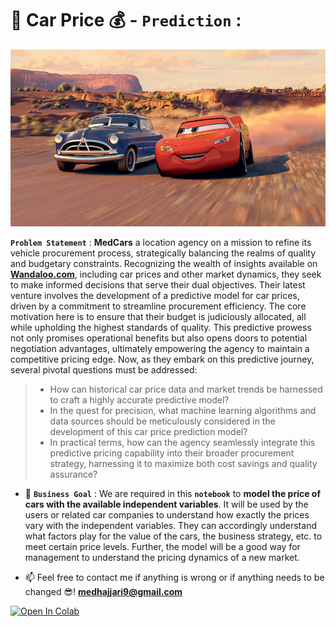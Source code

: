 # 🚗   Car Price  💰 - `Prediction` :

<p align="center">
    <img src="Cars.jpg"/>
</p>

 **`Problem Statement`** : **MedCars** a location agency on a mission to refine its vehicle procurement process, strategically balancing the realms of quality and budgetary constraints. Recognizing the wealth of insights available on <a href="https://www.wandaloo.com/" target="_blank">**Wandaloo.com**</a>, including car prices and other market dynamics, they seek to make informed decisions that serve their dual objectives. Their latest venture involves the development of a predictive model for car prices, driven by a commitment to streamline procurement efficiency. The core motivation here is to ensure that their budget is judiciously allocated, all while upholding the highest standards of quality. This predictive prowess not only promises operational benefits but also opens doors to potential negotiation advantages, ultimately empowering the agency to maintain a competitive pricing edge.
Now, as they embark on this predictive journey, several pivotal questions must be addressed:
> - How can historical car price data and market trends be harnessed to craft a highly accurate predictive model?
> - In the quest for precision, what machine learning algorithms and data sources should be meticulously considered in the development of this car price prediction model?
> - In practical terms, how can the agency seamlessly integrate this predictive pricing capability into their broader procurement strategy, harnessing it to maximize both cost savings and quality assurance?

- 🎯 **`Business Goal`** : We are required in this **`notebook`** to **model the price of cars with the available independent variables**. It will be used by the users or  related car companies to understand how exactly the prices vary with the independent variables. They can accordingly understand what factors play for the value of the cars, the business strategy, etc. to meet certain price levels. Further, the model will be a good way for management to understand the pricing dynamics of a new market.

- 📫 Feel free to contact me if anything is wrong or if anything needs to be changed 😎!  **medhajjari9@gmail.com**

<a href="https://colab.research.google.com/github/heisenberghj7/Cars-Price-Prediction/" target="_parent"><img src="https://colab.research.google.com/assets/colab-badge.svg" alt="Open In Colab"/></a>
